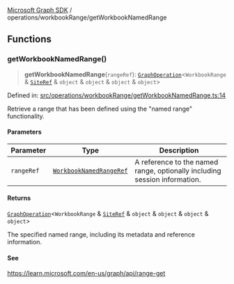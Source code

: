 [Microsoft Graph SDK](../../README.md) / operations/workbookRange/getWorkbookNamedRange

## Functions

### getWorkbookNamedRange()

> **getWorkbookNamedRange**(`rangeRef`): [`GraphOperation`](../../GraphOperation.md#graphoperation)\<`WorkbookRange` & [`SiteRef`](../../models/SiteRef.md#siteref) & `object` & `object` & `object` & `object`\>

Defined in: [src/operations/workbookRange/getWorkbookNamedRange.ts:14](https://github.com/Future-Secure-AI/microsoft-graph/blob/main/src/operations/workbookRange/getWorkbookNamedRange.ts#L14)

Retrieve a range that has been defined using the "named range" functionality.

#### Parameters

| Parameter | Type | Description |
| ------ | ------ | ------ |
| `rangeRef` | [`WorkbookNamedRangeRef`](../../models/WorkbookNamedRangeRef.md#workbooknamedrangeref) | A reference to the named range, optionally including session information. |

#### Returns

[`GraphOperation`](../../GraphOperation.md#graphoperation)\<`WorkbookRange` & [`SiteRef`](../../models/SiteRef.md#siteref) & `object` & `object` & `object` & `object`\>

The specified named range, including its metadata and reference information.

#### See

https://learn.microsoft.com/en-us/graph/api/range-get
